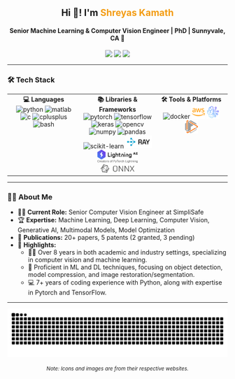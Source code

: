 <h2 align="center">Hi 👋! I'm <span style="color:#f39c12;">Shreyas Kamath</span></h2>
<h4 align="center">Senior Machine Learning & Computer Vision Engineer | PhD | Sunnyvale, CA 🌉</h4>

<p align="center">
  <a href="mailto:shreyaskamathkm@gmail.com"><img src="https://img.shields.io/badge/Gmail-D14836?style=for-the-badge&logo=gmail&logoColor=white" /></a>
  <a href="https://www.linkedin.com/in/shreyaskamathkm/"><img src="https://img.shields.io/badge/LinkedIn-0077B5?style=for-the-badge&logo=linkedin&logoColor=white" /></a>
  <a href="https://scholar.google.com/citations?user=YOUR_SCHOLAR_ID"><img src="https://img.shields.io/badge/Google%20Scholar-4285F4?style=for-the-badge&logo=google-scholar&logoColor=white" /></a>
</p>

---

### 🛠️ Tech Stack

<table align="center">
  <tr>
    <td align="center" valign="top" width="33%">
      <b>💻 Languages</b><br>
      <img src="https://cdn.jsdelivr.net/gh/devicons/devicon/icons/python/python-original.svg" height="30" alt="python" />
      <img src="https://cdn.jsdelivr.net/gh/devicons/devicon/icons/matlab/matlab-original.svg" height="30" alt="matlab" />
      <img src="https://cdn.jsdelivr.net/gh/devicons/devicon/icons/c/c-original.svg" height="30" alt="c" />
      <img src="https://cdn.jsdelivr.net/gh/devicons/devicon/icons/cplusplus/cplusplus-original.svg" height="30" alt="cplusplus" />
      <img src="https://cdn.jsdelivr.net/gh/devicons/devicon/icons/bash/bash-original.svg" height="30" alt="bash" />
    </td>
    <td align="center" valign="top" width="34%">
      <b>📚 Libraries & Frameworks</b><br>
      <img src="https://cdn.jsdelivr.net/gh/devicons/devicon/icons/pytorch/pytorch-original.svg" height="30" alt="pytorch" />
      <img src="https://cdn.jsdelivr.net/gh/devicons/devicon/icons/tensorflow/tensorflow-original.svg" height="30" alt="tensorflow" />
      <img src="https://cdn.jsdelivr.net/gh/devicons/devicon/icons/keras/keras-original.svg" height="30" alt="keras" />
      <img src="https://cdn.jsdelivr.net/gh/devicons/devicon/icons/opencv/opencv-original.svg" height="30" alt="opencv" />
      <img src="https://cdn.jsdelivr.net/gh/devicons/devicon/icons/numpy/numpy-original.svg" height="30" alt="numpy" />
      <img src="https://cdn.jsdelivr.net/gh/devicons/devicon/icons/pandas/pandas-original.svg" height="30" alt="pandas" />
      <img src="https://cdn.jsdelivr.net/gh/devicons/devicon/icons/scikitlearn/scikitlearn-original.svg" height="30" alt="scikit-learn" />
      <img src="assets/ray.png" height="30" alt="ray" />
      <img src="assets/lightning-ai-seeklogo.png" height="30" alt="lightning ai" />
      <img src="assets/onnx.png" height="20" alt="onnx" />
    </td>
    <td align="center" valign="top" width="33%">
      <b>🛠️ Tools & Platforms</b><br>
      <img src="https://cdn.jsdelivr.net/gh/devicons/devicon/icons/docker/docker-original.svg" height="30" alt="docker" />
      <img src="https://github.com/devicons/devicon/blob/master/icons/amazonwebservices/amazonwebservices-plain-wordmark.svg" height="30" alt="aws" />
      <img src="assets/bedrock-color.svg" height="30" alt="bedrock" />
      <img src="assets/V51.png" height="30" alt="V51"/>
    </td>
  </tr>
</table>

---

### 👨‍💻 About Me

- 🧑‍💻 **Current Role:** Senior Computer Vision Engineer at SimpliSafe
- 🏆 **Expertise:** Machine Learning, Deep Learning, Computer Vision, Generative AI, Multimodal Models, Model Optimization  
- 📝 **Publications:** 20+ papers, 5 patents (2 granted, 3 pending)  
- 🏅 **Highlights:**  
  - 🧑‍🔬 Over 8 years in both academic and industry settings, specializing in computer vision and machine learning.
  - 🤖 Proficient in ML and DL techniques, focusing on object detection, model compression, and image restoration/segmentation.
  - 💻 7+ years of coding experience with Python, along with expertise in Pytorch and TensorFlow.

---

<p align="center">
  <img src="https://raw.githubusercontent.com/shreyaskamathkm/shreyaskamathkm/output/snake.svg" alt="Snake animation" />
</p>

<p align="center">
  <small><i>Note: Icons and images are from their respective websites.</i></small>
</p>